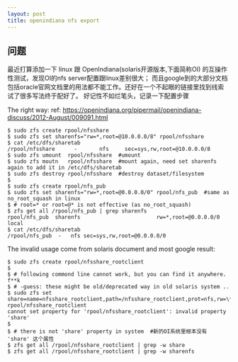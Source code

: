 ```yaml
---
layout: post
title: openindiana nfs export
---
```


## 问题
最近打算添加一下 linux 跟 OpenIndiana(solaris开源版本,下面简称OI) 的互操作性测试，发现OI的nfs server配置跟linux差别很大；
而且google到的大部分文档 包括oracle官网文档里的用法都不能工作。还好在一个不起眼的链接里找到线索 试了很多写法终于配好了。
好记性不如烂笔头，记录一下配置步骤

The right way:
ref: https://openindiana.org/pipermail/openindiana-discuss/2012-August/009091.html

```
$ sudo zfs create rpool/nfsshare
$ sudo zfs set sharenfs="rw=*,root=@10.0.0.0/8" rpool/nfsshare
$ cat /etc/dfs/sharetab
/rpool/nfsshare      -       nfs     sec=sys,rw,root=@10.0.0.0/8
$ sudo zfs umount  rpool/nfsshare  #umount
$ sudo zfs moutn   rpool/nfsshare  #mount again, need set sharenfs again to add it in /etc/dfs/sharetab
$ sudo zfs destroy rpool/nfsshare  #destroy dataset/filesystem
$
$ sudo zfs create rpool/nfs_pub
$ sudo zfs set sharenfs="rw=*,root=@0.0.0.0/0" rpool/nfs_pub  #same as no_root_squash in linux
$ # root=* or root=@* is not effective (as no_root_squash)
$ zfs get all /rpool/nfs_pub | grep sharenfs
rpool/nfs_pub  sharenfs                        rw=*,root=@0.0.0.0/0          local
$ cat /etc/dfs/sharetab
/rpool/nfs_pub	-	nfs	sec=sys,rw,root=@0.0.0.0/0
```


The invalid usage come from solaris document and most google result:

```
$ sudo zfs create rpool/nfsshare_rootclient
$
$ # following commond line cannot work, but you can find it anywhere. f**k
$ # -guess: these might be old/deprecated way in old solaris system ..
$ sudo zfs set share=name=nfsshare_rootclient,path=/nfsshare_rootclient,prot=nfs,rw=\*,root=client rpool/nfsshare_rootclient
cannot set property for 'rpool/nfsshare_rootclient': invalid property 'share'
$
$ # there is not 'share' property in system  #新的OI系统里根本没有 'share' 这个属性
$ zfs get all /rpool/nfsshare_rootclient | grep -w share
$ zfs get all /rpool/nfsshare_rootclient | grep -w sharenfs
```
